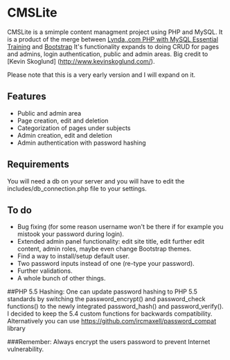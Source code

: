 # CMSLite

CMSLite is a smimple content managment project using PHP and MySQL. It is a product of the merge between [Lynda,.com PHP with MySQL Essential Training](http://www.lynda.com/MySQL-tutorials/PHP-MySQL-Essential-Training/119003-2.html) and [Bootstrap](http://getbootstrap.com/) It's functionality expands to doing CRUD for pages and admins, login authentication, public and admin areas. Big credit to [Kevin Skoglund] (http://www.kevinskoglund.com/).

Please note that this is a very early version and I will expand on it.

## Features
* Public and admin area
* Page creation, edit and deletion
* Categorization of pages under subjects
* Admin creation, edit and deletion
* Admin authentication with password hashing

## Requirements

You will need a db on your server and you will have to edit the includes/db_connection.php file to your settings.

## To do

* Bug fixing (for some reason username won't be there if for example you mistook your password during login).
* Extended admin panel functionality: edit site title, edit further edit content, admin roles, maybe even change Bootstrap themes.
* Find a way to install/setup default user.
* Two password inputs instead of one (re-type your password).
* Further validations.
* A whole bunch of other things.

##PHP 5.5 Hashing: 
One can update password hashing to PHP 5.5 standards by switching the password_encrypt() and password_check functions() to the newly integrated password_hash() and password_verify(). I decided to keep the 5.4 custom functions for backwards compatibility. Alternatively you can use https://github.com/ircmaxell/password_compat library

###Remember:
Always encrypt the users password to prevent Internet vulnerability.
